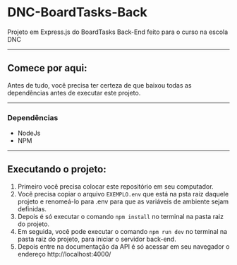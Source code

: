 # DNC-BoardTasks-Back
Projeto em Express.js do BoardTasks Back-End feito para o curso na escola DNC

---

## Comece por aqui:
Antes de tudo, você precisa ter certeza de que baixou todas as dependências antes de executar este projeto.

---

### Dependências
- NodeJs
- NPM

---

## Executando o projeto:

1) Primeiro você precisa colocar este repositório em seu computador.
2) Você precisa copiar o arquivo `EXEMPLO.env` que está na psta raiz daquele projeto e renomeá-lo para .env para que as variáveis de ambiente sejam definidas.
3) Depois é só executar o comando ```npm install``` no terminal na pasta raiz do projeto.
4) Em seguida, você pode executar o comando `npm run dev` no terminal na pasta raiz do projeto, para iniciar o servidor back-end.
5) Depois entre na documentação da API é só acessar em seu navegador o endereço http://localhost:4000/

